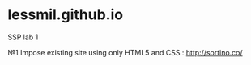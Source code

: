 # lessmil.github.io
SSP lab 1

№1 Impose existing site using only HTML5 and CSS :
   http://sortino.co/
